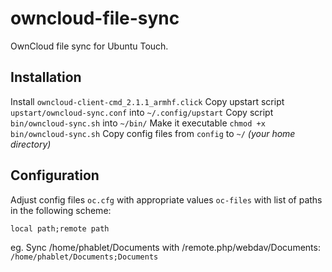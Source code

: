 # owncloud-file-sync
OwnCloud file sync for Ubuntu Touch.

## Installation
Install `owncloud-client-cmd_2.1.1_armhf.click` 
Copy upstart script `upstart/owncloud-sync.conf` into `~/.config/upstart`
Copy script `bin/owncloud-sync.sh` into `~/bin/`
Make it executable `chmod +x bin/owncloud-sync.sh`
Copy config files from `config` to `~/` *(your home directory)*

## Configuration
Adjust config files 
`oc.cfg` with appropriate values
`oc-files` with list of paths in the following scheme:

`local path;remote path`

eg. Sync /home/phablet/Documents with /remote.php/webdav/Documents:
`/home/phablet/Documents;Documents`



